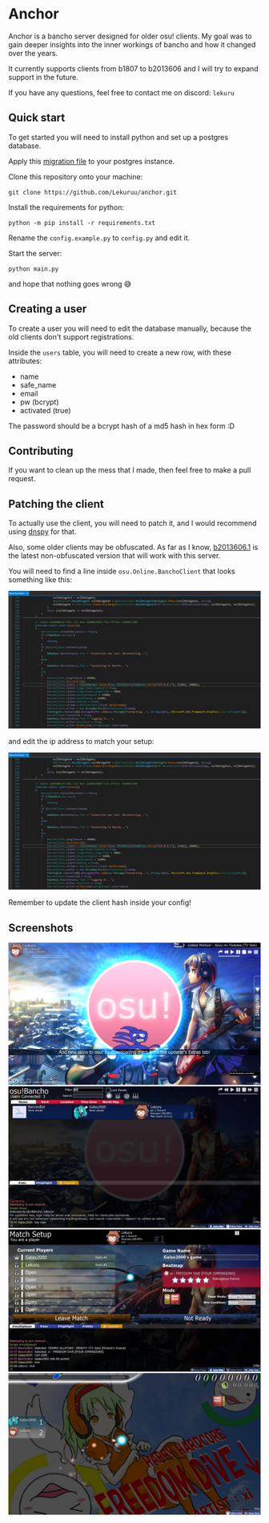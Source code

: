 # Anchor

Anchor is a bancho server designed for older osu! clients.
My goal was to gain deeper insights into the inner workings of bancho and how it changed over the years.

It currently supports clients from b1807 to b2013606 and I will try to expand support in the future.

If you have any questions, feel free to contact me on discord: `lekuru`

## Quick start

To get started you will need to install python and set up a postgres database.

Apply this [migration file](https://github.com/lekuru-static/download/raw/main/base.sql) to your postgres instance.

Clone this repository onto your machine:
```shell
git clone https://github.com/Lekuruu/anchor.git
```

Install the requirements for python:
```shell
python -m pip install -r requirements.txt
```

Rename the `config.example.py` to `config.py` and edit it.

Start the server:
```shell
python main.py
```

and hope that nothing goes wrong 😅

## Creating a user

To create a user you will need to edit the database manually, because the old clients don't support registrations.

Inside the `users` table, you will need to create a new row, with these attributes:

- name
- safe_name
- email
- pw (bcrypt)
- activated (true)

The password should be a bcrypt hash of a md5 hash in hex form :D

## Contributing

If you want to clean up the mess that I made, then feel free to make a pull request.

## Patching the client

To actually use the client, you will need to patch it, and I would recommend using [dnspy](https://github.com/dnSpy/dnSpy) for that.

Also, some older clients may be obfuscated.
As far as I know, [b2013606.1](https://osekai.net/snapshots/?version=179) is the latest non-obfuscated version that will work with this server.

You will need to find a line inside `osu.Online.BanchoClient` that looks something like this:

![unpatched](https://raw.githubusercontent.com/lekuru-static/download/main/patched.png)

and edit the ip address to match your setup:

![patched](https://raw.githubusercontent.com/lekuru-static/download/main/patched.png)

Remember to update the client hash inside your config!

## Screenshots

![sanic](https://raw.githubusercontent.com/lekuru-static/download/main/screenshot005.jpg)
![cool](https://raw.githubusercontent.com/lekuru-static/download/main/screenshot003.jpg)
![nice](https://raw.githubusercontent.com/lekuru-static/download/main/screenshot007.jpg)
![multiplayer](https://raw.githubusercontent.com/lekuru-static/download/main/screenshot008.jpg)

